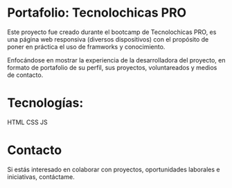 # Portafolio: Tecnolochicas PRO

Este proyecto fue creado durante el bootcamp de Tecnolochicas PRO, es una página web responsiva (diversos dispositivos) con el propósito de poner en práctica el uso de framworks y conocimiento.

Enfocándose en mostrar la experiencia de la desarrolladora del proyecto, en formato de portafolio de su perfil, sus proyectos, voluntareados y medios de contacto.

# Tecnologías:
HTML
CSS
JS

# Contacto

Si estás interesado en colaborar con proyectos, oportunidades laborales e iniciativas, contáctame.